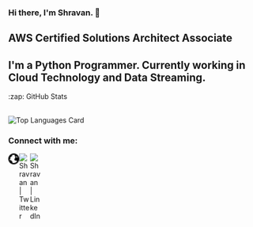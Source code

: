 ### Hi there, I'm Shravan. 👋

## AWS Certified Solutions Architect Associate
## I'm a Python Programmer. Currently working in Cloud Technology and Data Streaming.


<summary>:zap: GitHub Stats</summary>
<br />

![Top Languages Card](https://github-readme-stats.vercel.app/api/top-langs/?username=shravan1799&layout=compact)

### Connect with me:

[<img align="left" alt="Shravan" width="22px" src="https://raw.githubusercontent.com/iconic/open-iconic/master/svg/globe.svg" />][website]
[<img align="left" alt="Shravan | Twitter" width="22px" src="https://cdn.jsdelivr.net/npm/simple-icons@v3/icons/twitter.svg" />][twitter]
[<img align="left" alt="Shravan | LinkedIn" width="22px" src="https://cdn.jsdelivr.net/npm/simple-icons@v3/icons/linkedin.svg" />][linkedin]

<br />
<br />

[website]: https://shravan1799.github.io/
[twitter]: https://twitter.com/Shravan1711
[linkedin]: https://www.linkedin.com/in/shravan-patel-87a6021b0/
